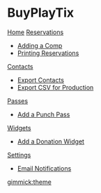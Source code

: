 # BuyPlayTix

[Home](index.md)
[Reservations]()

  * [Adding a Comp](reservations/add-comp.md)
  * [Printing Reservations](reservations/print-list.md)

[Contacts]()

  * [Export Contacts](contacts/export.md)
  * [Export CSV for Production](contacts/export-show.md)

[Passes]()

  * [Add a Punch Pass](passes/punchpass.md)

[Widgets]()

  * [Add a Donation Widget](widgets/donation.md)

[Settings]()

  * [Email Notifications](settings/notifications.md)

[gimmick:theme](cerulean)
